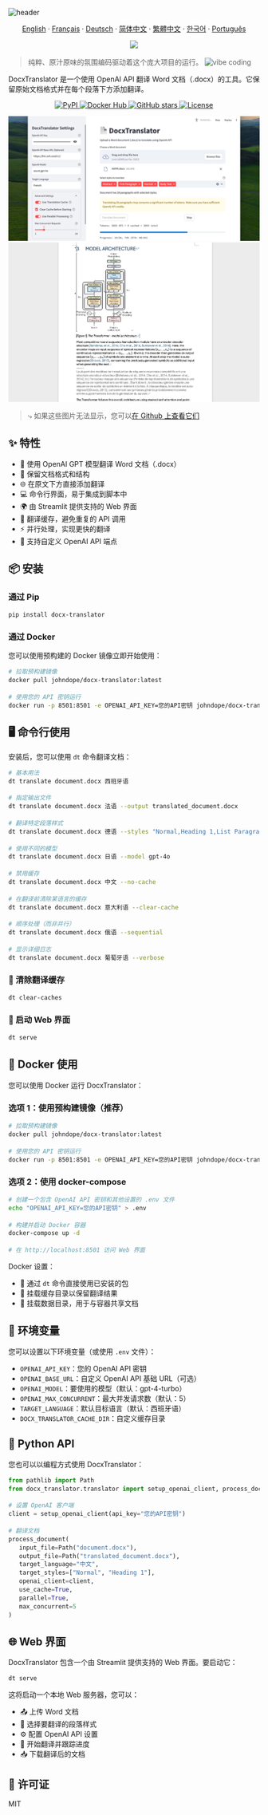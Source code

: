 ![header](https://capsule-render.vercel.app/api?type=waving&color=6eed4c&height=300&section=header&text=Docx%20Translator&fontSize=90&fontAlignY=40&animation=fadeIn&desc=Word%20docx%20文件的沉浸式翻译)

<p align="center"> 
  <a href="/README.md">English</a> 
  ·
  <a href="/docs/README_fr.md">Français</a>
  ·
  <a href="/docs/README_de.md">Deutsch</a>
  ·
  <a href="/docs/README_zh-cn.md">简体中文</a>  
  ·
  <a href="/docs/README_zh-tw.md">繁體中文</a>
  ·
  <a href="/docs/README_kr.md">한국어</a> 
  ·
  <a href="/docs/README_pt.md">Português</a>
</p>

<p align="center">
<img src="https://img.shields.io/badge/100%25_vibe_coding-6eed4c?style=for-the-badge">
</p>

> 纯粹、原汁原味的氛围编码驱动着这个庞大项目的运行。 <img src="https://emojik.vercel.app/s/🤖_😎?size=32" width="16px" alt="vibe coding" />

DocxTranslator 是一个使用 OpenAI API 翻译 Word 文档（.docx）的工具。它保留原始文档格式并在每个段落下方添加翻译。

<p align="center">
  <a href="https://pypi.org/project/docx-translator/">
    <img src="https://img.shields.io/pypi/v/docx-translator?color=blue&logo=pypi&logoColor=white" alt="PyPI">
  </a>
  <a href="https://hub.docker.com/r/johndope/docx-translator">
    <img src="https://img.shields.io/docker/pulls/johndope/docx-translator?color=blue&logo=docker&logoColor=white" alt="Docker Hub">
  </a>
  <a href="https://github.com/john-theo/docx-translator">
    <img src="https://img.shields.io/github/stars/john-theo/docx-translator" alt="GitHub stars">
  </a>
  <a href="https://github.com/john-theo/docx-translator">
    <img src="https://img.shields.io/github/license/john-theo/docx-translator?color=green" alt="License">
  </a>
</p>

<img src="../static/app.jpg">
<img src="../static/demo.jpg">

> ⤷ 如果这些图片无法显示，您可以[在 Github 上查看它们](https://github.com/john-theo/docx-translator)

## ✨ 特性

- 🔄 使用 OpenAI GPT 模型翻译 Word 文档（.docx）
- 🎨 保留文档格式和结构
- 🌐 在原文下方直接添加翻译
- 💻 命令行界面，易于集成到脚本中
- 🌍 由 Streamlit 提供支持的 Web 界面
- 💾 翻译缓存，避免重复的 API 调用
- ⚡ 并行处理，实现更快的翻译
- 🔧 支持自定义 OpenAI API 端点

## 📦 安装

### 通过 Pip
```bash
pip install docx-translator
```

### 通过 Docker
您可以使用预构建的 Docker 镜像立即开始使用：

```bash
# 拉取预构建镜像
docker pull johndope/docx-translator:latest

# 使用您的 API 密钥运行
docker run -p 8501:8501 -e OPENAI_API_KEY=您的API密钥 johndope/docx-translator
```

## 🖥️ 命令行使用

安装后，您可以使用 `dt` 命令翻译文档：

```bash
# 基本用法
dt translate document.docx 西班牙语

# 指定输出文件
dt translate document.docx 法语 --output translated_document.docx

# 翻译特定段落样式
dt translate document.docx 德语 --styles "Normal,Heading 1,List Paragraph"

# 使用不同的模型
dt translate document.docx 日语 --model gpt-4o

# 禁用缓存
dt translate document.docx 中文 --no-cache

# 在翻译前清除某语言的缓存
dt translate document.docx 意大利语 --clear-cache

# 顺序处理（而非并行）
dt translate document.docx 俄语 --sequential

# 显示详细日志
dt translate document.docx 葡萄牙语 --verbose
```

### 🧹 清除翻译缓存

```bash
dt clear-caches
```

### 🚀 启动 Web 界面

```bash
dt serve
```

## 🐳 Docker 使用

您可以使用 Docker 运行 DocxTranslator：

### 选项 1：使用预构建镜像（推荐）

```bash
# 拉取预构建镜像
docker pull johndope/docx-translator:latest

# 使用您的 API 密钥运行
docker run -p 8501:8501 -e OPENAI_API_KEY=您的API密钥 johndope/docx-translator
```

### 选项 2：使用 docker-compose

```bash
# 创建一个包含 OpenAI API 密钥和其他设置的 .env 文件
echo "OPENAI_API_KEY=您的API密钥" > .env

# 构建并启动 Docker 容器
docker-compose up -d

# 在 http://localhost:8501 访问 Web 界面
```

Docker 设置：
- 📂 通过 `dt` 命令直接使用已安装的包
- 💽 挂载缓存目录以保留翻译结果
- 📁 挂载数据目录，用于与容器共享文档

## 🔑 环境变量

您可以设置以下环境变量（或使用 `.env` 文件）：

- `OPENAI_API_KEY`：您的 OpenAI API 密钥
- `OPENAI_BASE_URL`：自定义 OpenAI API 基础 URL（可选）
- `OPENAI_MODEL`：要使用的模型（默认：gpt-4-turbo）
- `OPENAI_MAX_CONCURRENT`：最大并发请求数（默认：5）
- `TARGET_LANGUAGE`：默认目标语言（默认：西班牙语）
- `DOCX_TRANSLATOR_CACHE_DIR`：自定义缓存目录

## 🐍 Python API

您也可以以编程方式使用 DocxTranslator：

```python
from pathlib import Path
from docx_translator.translator import setup_openai_client, process_document

# 设置 OpenAI 客户端
client = setup_openai_client(api_key="您的API密钥")

# 翻译文档
process_document(
   input_file=Path("document.docx"),
   output_file=Path("translated_document.docx"),
   target_language="中文",
   target_styles=["Normal", "Heading 1"],
   openai_client=client,
   use_cache=True,
   parallel=True,
   max_concurrent=5
)
```

## 🌐 Web 界面

DocxTranslator 包含一个由 Streamlit 提供支持的 Web 界面。要启动它：

```bash
dt serve
```

这将启动一个本地 Web 服务器，您可以：
- 📤 上传 Word 文档
- 🎯 选择要翻译的段落样式
- ⚙️ 配置 OpenAI API 设置
- 🚀 开始翻译并跟踪进度
- 📥 下载翻译后的文档

## 📜 许可证

MIT 